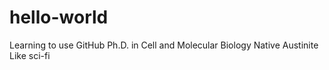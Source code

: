 # hello-world
Learning to use GitHub
Ph.D. in Cell and Molecular Biology
Native Austinite
Like sci-fi
